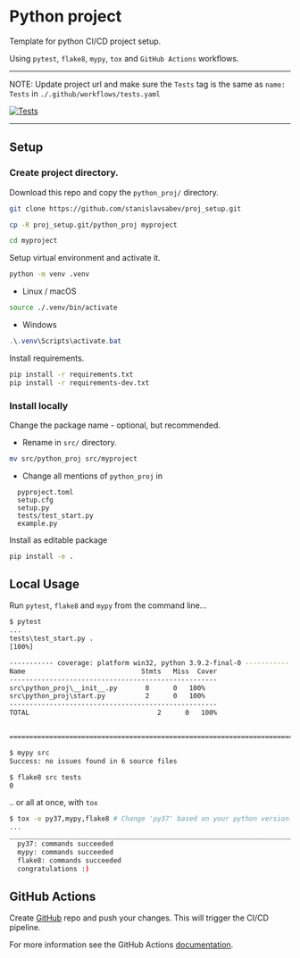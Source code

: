 # Python project

Template for python CI/CD project setup.

Using `pytest`, `flake8`, `mypy`, `tox` and `GitHub Actions` workflows.

---

NOTE: Update project url and make sure the `Tests` tag is the same as `name: Tests` in `./.github/workflows/tests.yaml`

[![Tests](https://github.com/<profile>/<project>/workflows/tests/badge.svg)](https://github.com/<profile>/<project>/actions/workflows/tests.yaml)

---

## Setup

### Create project directory.

Download this repo and copy the `python_proj/` directory.

```bash
git clone https://github.com/stanislavsabev/proj_setup.git
```

```bash
cp -R proj_setup.git/python_proj myproject

cd myproject
```

Setup virtual environment and activate it.

```bash
python -m venv .venv
```

- Linux / macOS
```bash
source ./.venv/bin/activate
```
- Windows
```powershell
.\.venv\Scripts\activate.bat
```

Install requirements.

```bash
pip install -r requirements.txt
pip install -r requirements-dev.txt
```

### Install locally

Change the package name - optional, but recommended.

- Rename in `src/` directory.
```bash
mv src/python_proj src/myproject
```

- Change all mentions of `python_proj` in 

```text
  pyproject.toml
  setup.cfg
  setup.py
  tests/test_start.py 
  example.py
```

Install as editable package

```bash
pip install -e .
```

## Local Usage

Run `pytest`, `flake8` and `mypy` from the command line...

```bash
$ pytest
...
tests\test_start.py .
[100%]

----------- coverage: platform win32, python 3.9.2-final-0 -----------
Name                             Stmts   Miss  Cover
----------------------------------------------------
src\python_proj\__init__.py       0      0   100%
src\python_proj\start.py          2      0   100%
----------------------------------------------------
TOTAL                                2      0   100%


========================================================================= 1 passed in 0.11s ===
```
```bash
$ mypy src
Success: no issues found in 6 source files
```
```bash
$ flake8 src tests
0
```
.. or all at once, with `tox`

```bash
$ tox -e py37,mypy,flake8 # Change 'py37' based on your python version.
...
______________________________________________________________________________ summary ___
  py37: commands succeeded
  mypy: commands succeeded
  flake8: commands succeeded
  congratulations :)
```

## GitHub Actions

Create [GitHub](https://github.com) repo and push your changes. This will trigger the CI/CD pipeline.

For more information see the GitHub Actions  [documentation](https://docs.github.com/en/actions/using-workflows).
